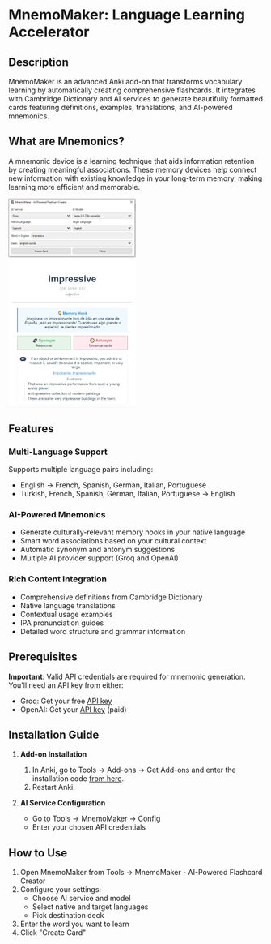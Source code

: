 # MnemoMaker: Language Learning Accelerator

## Description
MnemoMaker is an advanced Anki add-on that transforms vocabulary learning by automatically creating comprehensive flashcards. It integrates with Cambridge Dictionary and AI services to generate beautifully formatted cards featuring definitions, examples, translations, and AI-powered mnemonics.

## What are Mnemonics?
A mnemonic device is a learning technique that aids information retention by creating meaningful associations. These memory devices help connect new information with existing knowledge in your long-term memory, making learning more efficient and memorable.


<img src="https://raw.githubusercontent.com/emirhansilsupur/anki-mnemomaker/main/assets/mnemonic_ui.PNG" alt="mm" style="width: 50%; margin-right: 10px;">
<div style="display: flex;">
  <img src="https://raw.githubusercontent.com/emirhansilsupur/anki-mnemomaker/main/assets/mnemonic_pr.PNG" alt="mm2" style="width: 50%;">
</div>

## Features

### Multi-Language Support
Supports multiple language pairs including: 
-	English → French, Spanish, German, Italian, Portuguese
-	Turkish, French, Spanish, German, Italian, Portuguese → English

### AI-Powered Mnemonics
- Generate culturally-relevant memory hooks in your native language
- Smart word associations based on your cultural context
- Automatic synonym and antonym suggestions
- Multiple AI provider support (Groq and OpenAI)

### Rich Content Integration
- Comprehensive definitions from Cambridge Dictionary
- Native language translations
- Contextual usage examples
- IPA pronunciation guides
- Detailed word structure and grammar information

## Prerequisites
**Important**: Valid API credentials are required for mnemonic generation. You'll need an API key from either:
- Groq: Get your free [API key](https://console.groq.com/keys)
- OpenAI: Get your [API key](https://platform.openai.com/api-keys) (paid)

## Installation Guide

1. **Add-on Installation**
   1. In Anki, go to Tools → Add-ons → Get Add-ons and enter the installation code [from here](https://ankiweb.net/shared/info/756388520?cb=1738266247932).
   2. Restart Anki.


2. **AI Service Configuration**
   - Go to Tools → MnemoMaker → Config
   - Enter your chosen API credentials

## How to Use

1. Open MnemoMaker from Tools → MnemoMaker - AI-Powered Flashcard Creator
2. Configure your settings:
   - Choose AI service and model
   - Select native and target languages
   - Pick destination deck
3. Enter the word you want to learn
4. Click "Create Card"
